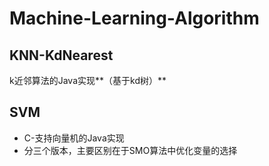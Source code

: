 # Machine-Learning-Algorithm

## KNN-KdNearest
k近邻算法的Java实现**（基于kd树）**

## SVM
* C-支持向量机的Java实现  
* 分三个版本，主要区别在于SMO算法中优化变量的选择
